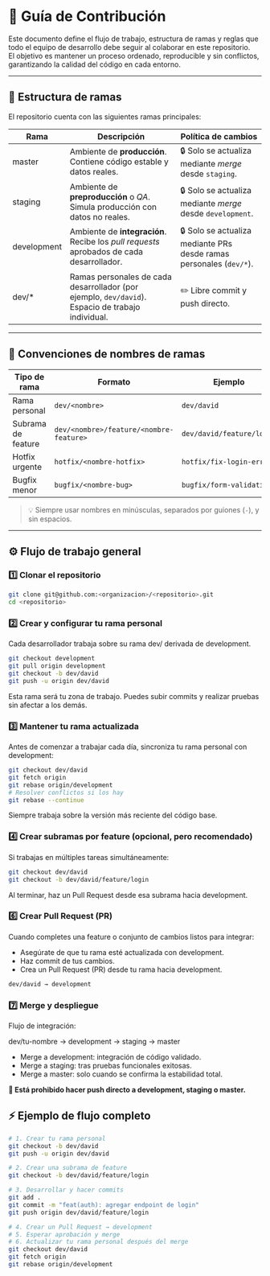 # 🧭 Guía de Contribución

Este documento define el flujo de trabajo, estructura de ramas y reglas que todo el equipo de desarrollo debe seguir al colaborar en este repositorio.  
El objetivo es mantener un proceso ordenado, reproducible y sin conflictos, garantizando la calidad del código en cada entorno.

---

## 📁 Estructura de ramas

El repositorio cuenta con las siguientes ramas principales:

| Rama        | Descripción                                                                                       | Política de cambios                                                 |
| ----------- | ------------------------------------------------------------------------------------------------- | ------------------------------------------------------------------- |
| master      | Ambiente de **producción**. Contiene código estable y datos reales.                               | 🔒 Solo se actualiza mediante _merge_ desde `staging`.              |
| staging     | Ambiente de **preproducción** o _QA_. Simula producción con datos no reales.                      | 🔒 Solo se actualiza mediante _merge_ desde `development`.          |
| development | Ambiente de **integración**. Recibe los _pull requests_ aprobados de cada desarrollador.          | 🔒 Solo se actualiza mediante PRs desde ramas personales (`dev/*`). |
| dev/\*      | Ramas personales de cada desarrollador (por ejemplo, `dev/david`). Espacio de trabajo individual. | ✏️ Libre commit y push directo.<br>                                 |

---

## 🧩 Convenciones de nombres de ramas

| Tipo de rama       | Formato                                 | Ejemplo                   |
| ------------------ | --------------------------------------- | ------------------------- |
| Rama personal      | `dev/<nombre>`                          | `dev/david`               |
| Subrama de feature | `dev/<nombre>/feature/<nombre-feature>` | `dev/david/feature/login` |
| Hotfix urgente     | `hotfix/<nombre-hotfix>`                | `hotfix/fix-login-error`  |
| Bugfix menor       | `bugfix/<nombre-bug>`                   | `bugfix/form-validation`  |

> 💡 Siempre usar nombres en minúsculas, separados por guiones (`-`), y sin espacios.

---

## ⚙️ Flujo de trabajo general

### 1️⃣ Clonar el repositorio

```bash
git clone git@github.com:<organizacion>/<repositorio>.git
cd <repositorio>
```

### 2️⃣ Crear y configurar tu rama personal

Cada desarrollador trabaja sobre su rama dev/<nombre> derivada de development.

```bash
git checkout development
git pull origin development
git checkout -b dev/david
git push -u origin dev/david
```

Esta rama será tu zona de trabajo.
Puedes subir commits y realizar pruebas sin afectar a los demás.

### 3️⃣ Mantener tu rama actualizada

Antes de comenzar a trabajar cada día, sincroniza tu rama personal con development:

```bash
git checkout dev/david
git fetch origin
git rebase origin/development
# Resolver conflictos si los hay
git rebase --continue
```

Siempre trabaja sobre la versión más reciente del código base.

### 4️⃣ Crear subramas por feature (opcional, pero recomendado)

Si trabajas en múltiples tareas simultáneamente:

```bash
git checkout dev/david
git checkout -b dev/david/feature/login
```

Al terminar, haz un Pull Request desde esa subrama hacia development.

### 6️⃣ Crear Pull Request (PR)

Cuando completes una feature o conjunto de cambios listos para integrar:

- Asegúrate de que tu rama esté actualizada con development.
- Haz commit de tus cambios.
- Crea un Pull Request (PR) desde tu rama hacia development.

```bash
dev/david → development
```

### 7️⃣ Merge y despliegue

Flujo de integración:

dev/tu-nombre → development → staging → master

- Merge a development: integración de código validado.
- Merge a staging: tras pruebas funcionales exitosas.
- Merge a master: solo cuando se confirma la estabilidad total.

**🚫 Está prohibido hacer push directo a development, staging o master.**

## ⚡ Ejemplo de flujo completo

```bash
# 1. Crear tu rama personal
git checkout -b dev/david
git push -u origin dev/david

# 2. Crear una subrama de feature
git checkout -b dev/david/feature/login

# 3. Desarrollar y hacer commits
git add .
git commit -m "feat(auth): agregar endpoint de login"
git push origin dev/david/feature/login

# 4. Crear un Pull Request → development
# 5. Esperar aprobación y merge
# 6. Actualizar tu rama personal después del merge
git checkout dev/david
git fetch origin
git rebase origin/development

```
